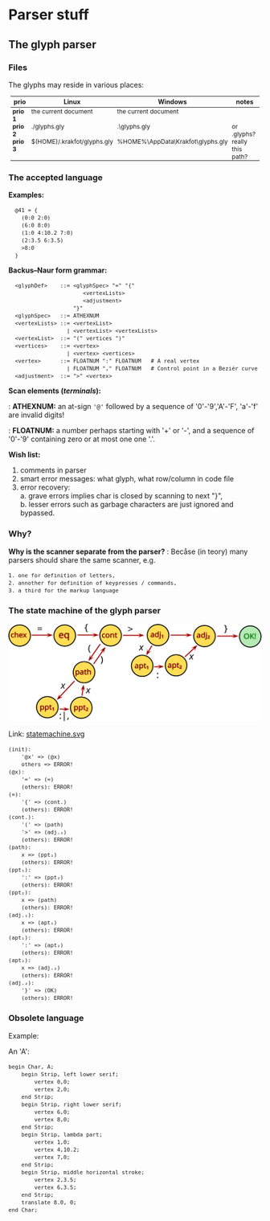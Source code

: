 # Parser stuff

<style>
  pre { font-size: 90%; }
  table, tr, td { font-size: 95%; border-collapse: collapse; padding: 0 4px; vertical-align: top; }
</style>

## The glyph parser

### Files

The glyphs may reside in various places:

|prio      |Linux                      |Windows                          |notes            |
|----------|---------------------------|---------------------------------|-----------------|
|**prio 1**|the current document       |the current document             |                 |
|**prio 2**|./glyphs.gly               |.\glyphs.gly                     |or .glyphs?      |
|**prio 3**|$(HOME)/.krakfot/glyphs.gly|%HOME%\AppData\Krakfot\glyphs.gly|really this path?|

### The accepted language

**Examples:**

      @41 = {
        (0:0 2:0)
        (6:0 8:0)
        (1:0 4:10.2 7:0)
        (2:3.5 6:3.5)
        >8:0
      }

**Backus–Naur form grammar:**

      <glyphDef>    ::= <glyphSpec> "=" "{"
                           <vertexLists>
                           <adjustment>
                        "}"
      <glyphSpec>   ::= ATHEXNUM
      <vertexLists> ::= <vertexList>
                      | <vertexList> <vertexLists>
      <vertexList>  ::= "(" vertices ")"
      <vertices>    ::= <vertex>
                      | <vertex> <vertices>
      <vertex>      ::= FLOATNUM ":" FLOATNUM   # A real vertex
                      | FLOATNUM "," FLOATNUM   # Control point in a Beziér curve
      <adjustment>  ::= ">" <vertex>

**Scan elements **(*terminals*)**:**

: **ATHEXNUM:** an at-sign `'@'` followed by  a sequence of '0'-'9','A'-'F', 'a'-'f' are invalid digits!

: **FLOATNUM:** a number perhaps starting with '+' or '-', and a sequence of '0'-'9' containing zero or at most one one '.'.

**Wish list:**

1. comments in parser
2. smart error messages: what glyph, what row/column in code file
3. error recovery:
   <br>a. grave errors implies char is closed by scanning to next "}",
   <br>b. lesser errors such as garbage characters are just ignored and bypassed.

### Why?

**Why is the scanner separate from the parser?**
: Becåse (in teory) many parsers should share the same scanner, e.g.

    1. one for definition of letters,
    2. annother for definition of keypresses / commands,
    3. a third for the markup language

### The state machine of the glyph parser

<img width="800" src="statemachine.svg"/>

Link: [statemachine.svg](statemachine.svg)

    (init):
        '@x' => (@x)
        others => ERROR!
    (@x):
        '=' => (=)
        (others): ERROR!
    (=):
        '{' => (cont.)
        (others): ERROR!
    (cont.):
        '(' => (path)
        '>' => (adj.₁)
        (others): ERROR!
    (path):
        x => (ppt₁)
        (others): ERROR!
    (ppt₁):
        ':' => (ppt₂)
        (others): ERROR!
    (ppt₂):
        x => (path)
        (others): ERROR!
    (adj.₁):
        x => (apt₁)
        (others): ERROR!
    (apt₁):
        ':' => (apt₂)
        (others): ERROR!
    (apt₂):
        x => (adj.₂)
        (others): ERROR!
    (adj.₂):
        '}' => (OK)
        (others): ERROR!

### Obsolete language

Example:

An 'A':

    begin Char, A;
        begin Strip, left lower serif;
            vertex 0,0;
            vertex 2,0;
        end Strip;
        begin Strip, right lower serif;
            vertex 6,0;
            vertex 8,0;
        end Strip;
        begin Strip, lambda part;
            vertex 1,0;
            vertex 4,10.2;
            vertex 7,0;
        end Strip;
        begin Strip, middle horizontal stroke;
            vertex 2,3.5;
            vertex 6,3.5;
        end Strip;
        translate 8.0, 0;
    end Char;


